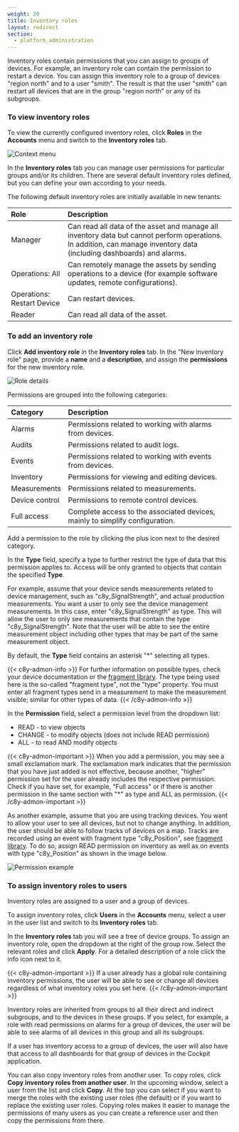 ```yaml
---
weight: 20
title: Inventory roles
layout: redirect
section:
  - platform_administration
---
```


Inventory roles contain permissions that you can assign to groups of devices. For example, an inventory role can contain the permission to restart a device. You can assign this inventory role to a group of devices "region north" and to a user "smith". The result is that the user "smith" can restart all devices that are in the group "region north" or any of its subgroups.

### To view inventory roles

To view the currently configured inventory roles, click **Roles** in the **Accounts** menu and switch to the **Inventory roles** tab.

<img src="/images/users-guide/Administration/admin-roles-inventory.png" alt="Context menu">

In the **Inventory roles** tab you can manage user permissions for particular groups and/or its children. There are several default inventory roles defined, but you can define your own according to your needs.

The following default inventory roles are initially available in new tenants:

|Role|Description|
|:---|:---|
|Manager| Can read all data of the asset and manage all inventory data but cannot perform operations. In addition, can manage inventory data (including dashboards) and alarms.
|Operations: All|Can remotely manage the assets by sending operations to a device (for example software updates, remote configurations).
|Operations: Restart Device|Can restart devices.
|Reader|Can read all data of the asset.


### To add an inventory role

Click **Add inventory role** in the **Inventory roles** tab.
In the "New inventory role" page, provide a **name** and a **description**, and assign the **permissions** for the new inventory role.

![Role details](/images/users-guide/Administration/admin-inventory-role-edit.png)

Permissions are grouped into the following categories:

|Category|Description|
|:---|:---|
|Alarms|Permissions related to working with alarms from devices.
|Audits|Permissions related to audit logs.
|Events|Permissions related to working with events from devices.
|Inventory|Permissions for viewing and editing devices.
|Measurements|Permissions related to measurements.
|Device control|Permissions to remote control devices.
|Full access|Complete access to the associated devices, mainly to simplify configuration.

Add a permission to the role by clicking the plus icon next to the desired category.

In the **Type** field, specify a type to further restrict the type of data that this permission applies to. Access will be only granted to objects that contain the specified **Type**.

For example, assume that your device sends measurements related to device management, such as "c8y&#95;SignalStrength", and actual production measurements. You want a user to only see the device management measurements. In this case, enter "c8y&#95;SignalStrength" as type. This will allow the user to only see measurements that contain the type "c8y&#95;SignalStrength". Note that the user will be able to see the entire measurement object including other types that may be part of the same measurement object.

By default, the **Type** field contains an asterisk "*" selecting all types.

{{< c8y-admon-info >}}
For further information on possible types, check your device documentation or the [fragment library](/device-integration/fragment-library/). The type being used here is the so-called "fragment type", not the "type" property. You must enter all fragment types send in a measurement to make the measurement visible; similar for other types of data.
{{< /c8y-admon-info >}}

In the **Permission** field, select a permission level from the dropdown list:

* READ - to view objects
* CHANGE - to modify objects (does not include READ permission)
* ALL - to read AND modify objects

{{< c8y-admon-important >}}
When you add a permission, you may see a small exclamation mark. The exclamation mark indicates that the permission that you have just added is not effective, because another, "higher" permission set for the user already includes the respective permission. Check if you have set, for example, "Full access" or if there is another permission in the same section with "*" as type and ALL as permission.
{{< /c8y-admon-important >}}

As another example, assume that you are using tracking devices. You want to allow your user to see all devices, but not to change anything. In addition, the user should be able to follow tracks of devices on a map. Tracks are recorded using an event with fragment type "c8y&#95;Position", see [fragment library](/device-integration/fragment-library/). To do so, assign READ permission on inventory as well as on events with type "c8y&#95;Position" as shown in the image below.

<img src="/images/users-guide/Administration/admin-inventory-role-example.png" alt="Permission example">

### To assign inventory roles to users

Inventory roles are assigned to a user and a group of devices.

To assign inventory roles, click **Users** in the **Accounts** menu, select a user in the user list and switch to its **Inventory roles** tab.

In the **Inventory roles** tab you will see a tree of device groups. To assign an inventory role, open the dropdown at the right of the group row. Select the relevant roles and click **Apply**. For a detailed description of a role click the info icon next to it.

{{< c8y-admon-important >}}
If a user already has a global role containing inventory permissions, the user will be
able to see or change all devices regardless of what inventory roles you set here.
{{< /c8y-admon-important >}}

Inventory roles are inherited from groups to all their direct and indirect subgroups, and to the devices in these groups. If you select, for example, a role with read permissions on alarms for a group of devices, the user will be able to see alarms of all devices in this group and all its subgroups.

If a user has inventory access to a group of devices, the user will also have that access to all dashboards for that group of devices in the Cockpit application.

You can also copy inventory roles from another user. To copy roles, click **Copy inventory roles from another user**. In the upcoming window, select a user from the list and click **Copy**. At the top you can select if you want to merge the roles with the existing user roles (the default) or if you want to replace the existing user roles. Copying roles makes it easier to manage the permissions of many users as you can create a reference user and then copy the permissions from there.
